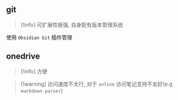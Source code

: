 ## git

> [!info] 可扩展性极强, 自身配有版本管理系统

使用 `Obsidian Git` 插件管理

## onedrive

> [!info] 方便

> [!warning] 访问速度不太行, 对于 `online` 访问笔记支持不友好(e.g `markdown parser`)

 